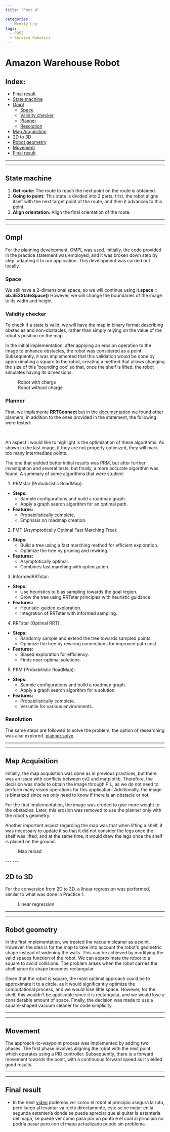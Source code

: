 ```yaml
---
title: "Post 4"

categories:
  - Weekly Log
tags:
  - ROS2
  - Service Robotics
---
```


# Amazon Warehouse Robot

## Index:
* [Final result](#final-result)
* [State machine](#state-machine)
* [Ompl](#ompl)
  * [Space](#space)
  * [Validity checker](#validity-checker)
  * [Planner](#planner)
  * [Resolution](#resolution)
* [Map Acquisition](#map-acquisition)
* [2D to 3D](#2d-to-3d)
* [Robot geometry](#robot-geometry)
* [Movement](#movement)
* [Final result](#final-result)

---
---

## State machine
1. **Get route:** The route to reach the next point on the route is obtained.
2. **Going to point:** This state is divided into 2 parts; first, the robot aligns itself with the next target point of the route, and then it advances to this point.
3. **Align orientation:** Align the final orientation of the route.

---
---

## Ompl
For the planning development, OMPL was used. Initially, the code provided in the practice statement was employed, and it was broken down step by step, adapting it to our application. This development was carried out locally.

### Space
We still have a 2-dimensional space, so we will continue using it.**space = ob.SE2StateSpace()** However, we will change the boundaries of the image to its width and height.

### Validity checker
To check if a state is valid, we will have the map in binary format describing obstacles and non-obstacles, rather than simply relying on the value of the robot's position on the map.

In the initial implementation, after applying an erosion operation to the image to enhance obstacles, the robot was considered as a point. Subsequently, it was implemented that this validation would be done by approximating a square to the robot, creating a method that allows changing the size of this 'bounding box' so that, once the shelf is lifted, the robot simulates having its dimensions.

<figure class="align-center" style="width:30%">
  <img src="{{ site.url }}{{ site.baseurl }}/assets/images/post4/robotWithCharge.png" alt="">
  <figcaption>Robot with charge</figcaption>

  <img src="{{ site.url }}{{ site.baseurl }}/assets/images/post4/robotWithoutCharge.png" alt="">
  <figcaption>Robot without charge</figcaption>

</figure>

### Planner
First, we implemente **RRTConnect** but in the [documentation](https://ompl.kavrakilab.org/namespaceompl_1_1geometric.html) we found other planners; in addition to the ones provided in the statement, the following were tested:

<figure class="align-center" style="width:20%">
  <img src="{{ site.url }}{{ site.baseurl }}/assets/images/post4/test1.png" alt="">
  <img src="{{ site.url }}{{ site.baseurl }}/assets/images/post4/test2.png" alt="">
  <img src="{{ site.url }}{{ site.baseurl }}/assets/images/post4/test3.png" alt="">
  <img src="{{ site.url }}{{ site.baseurl }}/assets/images/post4/test4.png" alt="">
  <img src="{{ site.url }}{{ site.baseurl }}/assets/images/post4/test5.png" alt="">
  <img src="{{ site.url }}{{ site.baseurl }}/assets/images/post4/test6.png" alt="">
  <img src="{{ site.url }}{{ site.baseurl }}/assets/images/post4/test7.png" alt="">
</figure>

An aspect I would like to highlight is the optimization of these algorithms. As shown in the last image, if they are not properly optimized, they will mark too many intermediate points.

The one that yielded better initial results was PRM, but after further investigation and several tests, but finally, a more accurate algorithm was found. A summary of some algorithms that were studied:

1. PRMstar (Probabilistic RoadMap):
- **Steps:**
  - Sample configurations and build a roadmap graph.
  - Apply a graph search algorithm for an optimal path.
- **Features:**
  - Probabilistically complete.
  - Emphasis on roadmap creation.

2. FMT (Asymptotically Optimal Fast Marching Tree):
- **Steps:**
  - Build a tree using a fast marching method for efficient exploration.
  - Optimize the tree by pruning and rewiring.
- **Features:**
  - Asymptotically optimal.
  - Combines fast marching with optimization.

3. InformedRRTstar:
- **Steps:**
  - Use heuristics to bias sampling towards the goal region.
  - Grow the tree using RRTstar principles with heuristic guidance.
- **Features:**
  - Heuristic-guided exploration.
  - Integration of RRTstar with informed sampling.

4. RRTstar (Optimal RRT):
- **Steps:**
  - Randomly sample and extend the tree towards sampled points.
  - Optimize the tree by rewiring connections for improved path cost.
- **Features:**
  - Biased exploration for efficiency.
  - Finds near-optimal solutions.

5. PRM (Probabilistic RoadMap):
- **Steps:**
  - Sample configurations and build a roadmap graph.
  - Apply a graph search algorithm for a solution.
- **Features:**
  - Probabilistically complete.
  - Versatile for various environments.


### Resolution
The same steps are followed to solve the problem; the option of researching was also explored. [planner.solve](https://ompl.kavrakilab.org/namespaceompl_1_1base.html#a5c218cde462780a4502dfc561708e903)

---
---

## Map Acquisition
Initially, the map acquisition was done as in previous practices, but there was an issue with conflicts between cv2 and matplotlib. Therefore, the decision was made to obtain the image through PIL, as we do not need to perform many vision operations for this application. Additionally, the image is binarized since we only need to know if there is an obstacle or not.

For the first implementation, the image was eroded to give more weight to the obstacles. Later, this erosion was removed to use the planner only with the robot's geometry.

Another important aspect regarding the map was that when lifting a shelf, it was necessary to update it so that it did not consider the legs once the shelf was lifted, and at the same time, it would draw the legs once the shelf is placed on the ground.

<figure class="align-center" style="width:40%">
  <img src="{{ site.url }}{{ site.baseurl }}/assets/images/post4/quitPoints.png" alt="">
  <figcaption>Map reload</figcaption>
</figure>
---
---

## 2D to 3D
For the conversion from 2D to 3D, a linear regression was performed, similar to what was done in Practice 1.
<figure class="align-center" style="width:40%">
  <img src="{{ site.url }}{{ site.baseurl }}/assets/images/post4/regresion.png" alt="">
  <figcaption>Linear regression</figcaption>
</figure>

---
---


## Robot geometry
In the first implementation, we treated the vacuum cleaner as a point. However, the idea is for the map to take into account the robot's geometric shape instead of widening the walls. This can be achieved by modifying the valid spaces function of the robot. We can approximate the robot to a square to avoid collisions. The problem arises when the robot carries the shelf since its shape becomes rectangular.

Given that the robot is square, the most optimal approach could be to approximate it to a circle, as it would significantly optimize the computational process, and we would lose little space. However, for the shelf, this wouldn't be applicable since it is rectangular, and we would lose a considerable amount of space. Finally, the decision was made to use a square-shaped vacuum cleaner for code simplicity.


---
---

## Movement 
The approach-to-waypoint process was implemented by adding two phases. The first phase involves aligning the robot with the next point, which operates using a PID controller. Subsequently, there is a forward movement towards the point, with a continuous forward speed as it yielded good results.

---
---

## Final result

* In the next [video](https://www.youtube.com/watch?v=kdVCC88b00k) podemos ver como el robot al principio asegura la ruta, pero luego al levantar va recto directamente, esto se ve mejor en la segunda estantería donde se puede apreciar que al quitar la estantería del mapa, se puede ver como pasa por un punto e el cual al principio no podría pasar pero con el mapa actualizado puede sin problema. 
